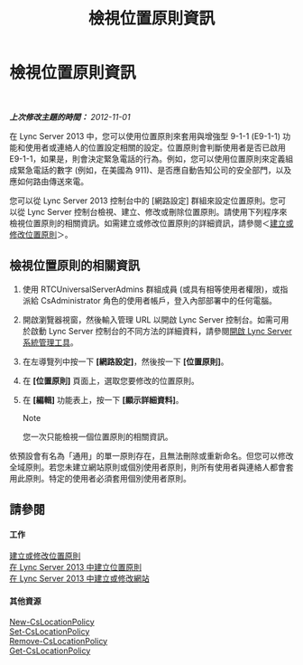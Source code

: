 ﻿---
title: 檢視位置原則資訊
TOCTitle: 檢視位置原則資訊
ms:assetid: 14e41bcb-ea0a-49c2-99b3-1f61fc34416d
ms:mtpsurl: https://technet.microsoft.com/zh-tw/library/Gg520954(v=OCS.15)
ms:contentKeyID: 49290186
ms.date: 08/10/2015
mtps_version: v=OCS.15
ms.translationtype: HT
---

# 檢視位置原則資訊

 

_**上次修改主題的時間：** 2012-11-01_

在 Lync Server 2013 中，您可以使用位置原則來套用與增強型 9-1-1 (E9-1-1) 功能和使用者或連絡人的位置設定相關的設定。位置原則會判斷使用者是否已啟用 E9-1-1，如果是，則會決定緊急電話的行為。例如，您可以使用位置原則來定義組成緊急電話的數字 (例如，在美國為 911)、是否應自動告知公司的安全部門，以及應如何路由傳送來電。

您可以從 Lync Server 2013 控制台中的 \[網路設定\] 群組來設定位置原則。您可以從 Lync Server 控制台檢視、建立、修改或刪除位置原則。請使用下列程序來檢視位置原則的相關資訊。如需建立或修改位置原則的詳細資訊，請參閱＜[建立或修改位置原則](lync-server-2013-creating-or-modifying-a-location-policy.md)＞。

## 檢視位置原則的相關資訊

1.  使用 RTCUniversalServerAdmins 群組成員 (或具有相等使用者權限)，或指派給 CsAdministrator 角色的使用者帳戶，登入內部部署中的任何電腦。

2.  開啟瀏覽器視窗，然後輸入管理 URL 以開啟 Lync Server 控制台。如需可用於啟動 Lync Server 控制台的不同方法的詳細資料，請參閱[開啟 Lync Server 系統管理工具](lync-server-2013-open-lync-server-administrative-tools.md)。

3.  在左導覽列中按一下 **\[網路設定\]**，然後按一下 **\[位置原則\]**。

4.  在 **\[位置原則\]** 頁面上，選取您要修改的位置原則。

5.  在 **\[編輯\]** 功能表上，按一下 **\[顯示詳細資料\]**。
    
    > [!NOTE]  
    > 您一次只能檢視一個位置原則的相關資訊。
    


依預設會有名為「通用」的單一原則存在，且無法刪除或重新命名。但您可以修改全域原則。若您未建立網站原則或個別使用者原則，則所有使用者與連絡人都會套用此原則。特定的使用者必須套用個別使用者原則。

## 請參閱

#### 工作

[建立或修改位置原則](lync-server-2013-creating-or-modifying-a-location-policy.md)  
[在 Lync Server 2013 中建立位置原則](lync-server-2013-create-location-policies.md)  
[在 Lync Server 2013 中建立或修改網站](lync-server-2013-create-or-modify-a-network-site.md)  

#### 其他資源

[New-CsLocationPolicy](https://docs.microsoft.com/en-us/powershell/module/skype/New-CsLocationPolicy)  
[Set-CsLocationPolicy](https://docs.microsoft.com/en-us/powershell/module/skype/Set-CsLocationPolicy)  
[Remove-CsLocationPolicy](https://docs.microsoft.com/en-us/powershell/module/skype/Remove-CsLocationPolicy)  
[Get-CsLocationPolicy](https://docs.microsoft.com/en-us/powershell/module/skype/Get-CsLocationPolicy)

